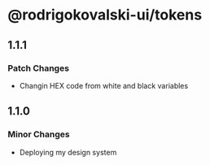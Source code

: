 # @rodrigokovalski-ui/tokens

## 1.1.1

### Patch Changes

- Changin HEX code from white and black variables

## 1.1.0

### Minor Changes

- Deploying my design system
